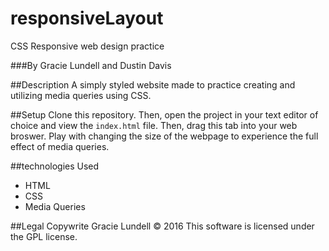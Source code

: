 # responsiveLayout
CSS Responsive web design practice

###By Gracie Lundell and Dustin Davis

##Description
A simply styled website made to practice creating and utilizing media queries using CSS. 

##Setup
Clone this repository. Then, open the project in your text editor of choice and view the <code>index.html</code> file. Then, drag this tab into your web broswer.
Play with changing the size of the webpage to experience the full effect of media queries. 

##technologies Used
- HTML
- CSS
- Media Queries

##Legal
Copywrite Gracie Lundell &copy; 2016
This software is licensed under the GPL license.
